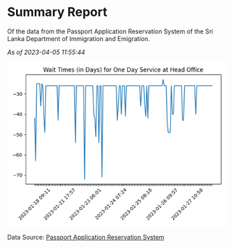 # Summary Report

Of the data from the Passport Application Reservation System of the Sri Lanka Department of Immigration and Emigration.

*As of 2023-04-05 11:55:44*

![Wait Time Chart](summary.wait_time_chart.png)

Data Source: [Passport Application Reservation System](https://eservices.immigration.gov.lk:8443/appointment/pages/reservationApplication.xhtml)